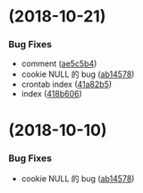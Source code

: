 <a name=""></a>
#  (2018-10-21)


### Bug Fixes

* comment ([ae5c5b4](https://gitee.com/lisgroup/vueBus/commits/ae5c5b4))
* cookie NULL 的 bug ([ab14578](https://gitee.com/lisgroup/vueBus/commits/ab14578))
* crontab index ([41a82b5](https://gitee.com/lisgroup/vueBus/commits/41a82b5))
* index ([418b606](https://gitee.com/lisgroup/vueBus/commits/418b606))



<a name=""></a>
#  (2018-10-10)


### Bug Fixes

* cookie NULL 的 bug ([ab14578](https://gitee.com/lisgroup/vueBus/commits/ab14578))



